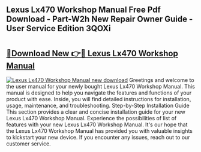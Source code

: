 ## Lexus Lx470 Workshop Manual Free Pdf Download - Part-W2h New Repair Owner Guide - User Service Edition 3QOXi

# <h2><a href="http://bc71637.oget.top/?id=Lexus+Lx470+Workshop+Manual">🔗Download New 👉🔴 Lexus Lx470 Workshop Manual</a></h2>

[![Lexus Lx470 Workshop Manual new download](https://i.imgur.com/5g1atiW.png)](http://bc71637.oget.top/?id=Lexus+Lx470+Workshop+Manual)
Greetings and welcome to the user manual for your newly bought Lexus Lx470 Workshop Manual. This manual is designed to help you navigate the features and functions of your product with ease. Inside, you will find detailed instructions for installation, usage, maintenance, and troubleshooting. Step-by-Step Installation Guide This section provides a clear and concise installation guide for your new Lexus Lx470 Workshop Manual. Experience the possibilities of list of features with your new Lexus Lx470 Workshop Manual. It's our hope that the Lexus Lx470 Workshop Manual has provided you with valuable insights to kickstart your new device. If you encounter any issues, reach out to our customer service.
